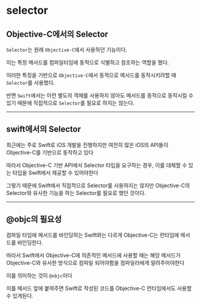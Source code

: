 # selector

## Objective-C에서의 Selector

`Selector`는 원래 `Objective-C`에서 사용하던 기능이다.

이는 특정 메서드를 컴파일타임에 동적으로 식별하고 참조하는 역할을 했다.

이러한 특징을 기반으로 `Objective-C`에서 동적으로 메서드를 동작시키려할 때 `Selector`를 사용했다.

반면 `Swift`에서는 이런 별도의 객체를 사용하지 않아도 메서드를 동적으로 동작시킬 수 있기 때문에 직접적으로 `Selector`를 필요로 하지는 않는다.

---

## swift에서의 Selector

최근에는 주로 Swift로 iOS 개발을 진행하지만 여전히 많은 iOS의 API들이 Objective-C를 기반으로 동작하고 있다

따라서 Objective-C 기반 API에서 Selector 타입을 요구하는 경우, 이를 대체할 수 있는 타입을 Swift에서 제공할 수 있어야한다

그렇기 때문에 Swift에서 직접적으로 Selector를 사용하지는 않지만 Objective-C의 Selector와 유사한 기능을 하는 Selector를 필요로 했던 것이다.

---

## @objc의 필요성

컴파일 타임에 메서드를 바인딩하는 Swift와는 다르게 Objective-C는 런타임에 메서드를 바인딩한다.

따라서 Swift에서 Objective-C에 의존적인 메서드에 사용할 때는 해당 메서드가 Objective-C와 유사한 방식으로 컴파일 되어야함을 컴파일러에게 알려주어야한다

이를 의미하는 것이 `@objc`이다

이를 메서드 앞에 붙여주면 Swift로 작성된 코드를 Objective-C 런타임에서도 사용할 수 있게된다.